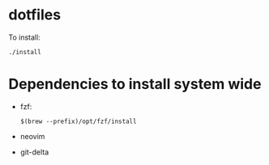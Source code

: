 # dotfiles

To install:

```
./install
```

# Dependencies to install system wide

- fzf:
    ```
    $(brew --prefix)/opt/fzf/install
    ```
- neovim

- git-delta

